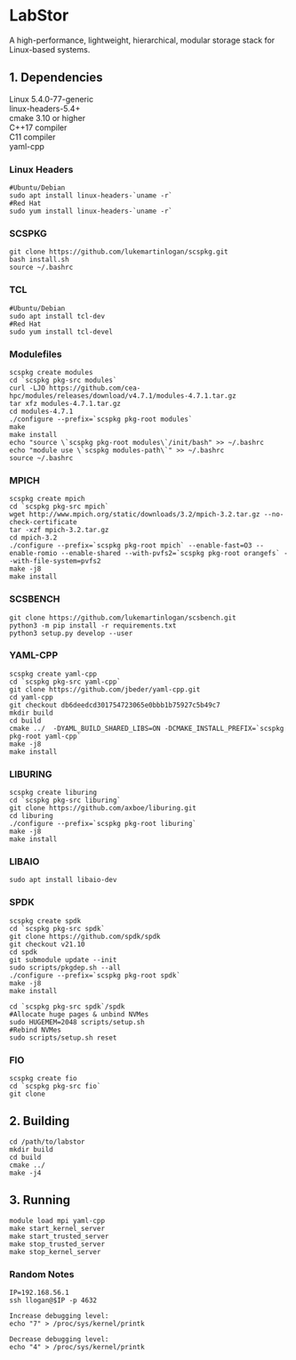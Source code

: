
# LabStor

A high-performance, lightweight, hierarchical, modular storage stack for Linux-based systems.

## 1. Dependencies

Linux 5.4.0-77-generic  
linux-headers-5.4+  
cmake 3.10 or higher  
C++17 compiler  
C11 compiler  
yaml-cpp

### Linux Headers
```
#Ubuntu/Debian
sudo apt install linux-headers-`uname -r`
#Red Hat
sudo yum install linux-headers-`uname -r`
```

### SCSPKG
```
git clone https://github.com/lukemartinlogan/scspkg.git
bash install.sh
source ~/.bashrc
```

### TCL

```
#Ubuntu/Debian
sudo apt install tcl-dev
#Red Hat
sudo yum install tcl-devel
```

### Modulefiles
```
scspkg create modules
cd `scspkg pkg-src modules`
curl -LJO https://github.com/cea-hpc/modules/releases/download/v4.7.1/modules-4.7.1.tar.gz
tar xfz modules-4.7.1.tar.gz
cd modules-4.7.1
./configure --prefix=`scspkg pkg-root modules`
make
make install
echo "source \`scspkg pkg-root modules\`/init/bash" >> ~/.bashrc
echo "module use \`scspkg modules-path\`" >> ~/.bashrc
source ~/.bashrc
```

### MPICH
```
scspkg create mpich
cd `scspkg pkg-src mpich`
wget http://www.mpich.org/static/downloads/3.2/mpich-3.2.tar.gz --no-check-certificate
tar -xzf mpich-3.2.tar.gz
cd mpich-3.2
./configure --prefix=`scspkg pkg-root mpich` --enable-fast=O3 --enable-romio --enable-shared --with-pvfs2=`scspkg pkg-root orangefs` --with-file-system=pvfs2
make -j8
make install
```

### SCSBENCH
```
git clone https://github.com/lukemartinlogan/scsbench.git
python3 -m pip install -r requirements.txt  
python3 setup.py develop --user
```

### YAML-CPP

```
scspkg create yaml-cpp
cd `scspkg pkg-src yaml-cpp` 
git clone https://github.com/jbeder/yaml-cpp.git
cd yaml-cpp
git checkout db6deedcd301754723065e0bbb1b75927c5b49c7
mkdir build
cd build
cmake ../  -DYAML_BUILD_SHARED_LIBS=ON -DCMAKE_INSTALL_PREFIX=`scspkg pkg-root yaml-cpp`
make -j8
make install
```

### LIBURING

```
scspkg create liburing
cd `scspkg pkg-src liburing`
git clone https://github.com/axboe/liburing.git
cd liburing
./configure --prefix=`scspkg pkg-root liburing`
make -j8
make install
```

### LIBAIO

```
sudo apt install libaio-dev
```

### SPDK

```
scspkg create spdk
cd `scspkg pkg-src spdk`
git clone https://github.com/spdk/spdk
git checkout v21.10
cd spdk
git submodule update --init
sudo scripts/pkgdep.sh --all
./configure --prefix=`scspkg pkg-root spdk`
make -j8
make install
```

```
cd `scspkg pkg-src spdk`/spdk
#Allocate huge pages & unbind NVMes
sudo HUGEMEM=2048 scripts/setup.sh
#Rebind NVMes
sudo scripts/setup.sh reset
```

### FIO
```
scspkg create fio
cd `scspkg pkg-src fio`
git clone 
```

## 2. Building

```
cd /path/to/labstor
mkdir build  
cd build
cmake ../
make -j4  
```

## 3. Running
```
module load mpi yaml-cpp
make start_kernel_server
make start_trusted_server
make stop_trusted_server
make stop_kernel_server
```

### Random Notes

```
IP=192.168.56.1
ssh llogan@$IP -p 4632
```

```
Increase debugging level:
echo "7" > /proc/sys/kernel/printk

Decrease debugging level:
echo "4" > /proc/sys/kernel/printk
```
